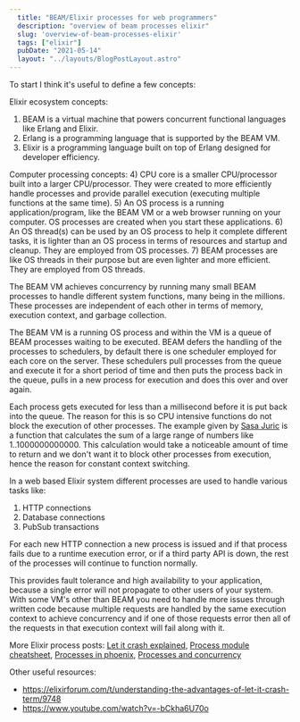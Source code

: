```yaml
---
  title: "BEAM/Elixir processes for web programmers"
  description: "overview of beam processes elixir"
  slug: 'overview-of-beam-processes-elixir'
  tags: ["elixir"]
  pubDate: "2021-05-14"
  layout: "../layouts/BlogPostLayout.astro"
---
```


To start I think it's useful to define a few concepts:

Elixir ecosystem concepts:
1) BEAM is a virtual machine that powers concurrent functional languages like Erlang and Elixir.
2) Erlang is a programming language that is supported by the BEAM VM.
3) Elixir is a programming language built on top of Erlang designed for developer efficiency.

Computer processing concepts:
4) CPU core is a smaller CPU/processor built into a larger CPU/processor. They were created to more efficiently handle processes and provide parallel execution (executing multiple functions at the same time).
5) An OS process is a running application/program, like the BEAM VM or a web browser running on your computer. OS processes are created when you start these applications.
6) An OS thread(s) can be used by an OS process to help it complete different tasks, it is lighter than an OS process in terms of resources and startup and cleanup. They are employed from OS processes.
7) BEAM processes are like OS threads in their purpose but are even lighter and more efficient. They are employed from OS threads.

The BEAM VM achieves concurrency by running many small BEAM processes to handle different system functions, many being in the millions. These processes are independent of each other in terms of memory, execution context, and garbage collection.

The BEAM VM is a running OS process and within the VM is a queue of BEAM processes waiting to be executed. BEAM defers the handling of the processes to schedulers, by default there is one scheduler employed for each core on the server. These schedulers pull processes from the queue and execute it for a short period of time and then puts the process back in the queue, pulls in a new process for execution and does this over and over again.

Each process gets executed for less than a millisecond before it is put back into the queue. The reason for this is so CPU intensive functions do not block the execution of other processes. The example given by [Sasa Juric](https://www.youtube.com/watch?v=-bCkha6U70o) is a function that calculates the sum of a large range of numbers like 1..1000000000000. This calculation would take a noticeable amount of time to return and we don't want it to block other processes from execution, hence the reason for constant context switching.

In a web based Elixir system different processes are used to handle various tasks like:
1) HTTP connections
2) Database connections
3) PubSub transactions

For each new HTTP connection a new process is issued and if that process fails due to a runtime execution error, or if a third party API is down, the rest of the processes will continue to function normally.

This provides fault tolerance and high availability to your application, because a single error will not propagate to other users of your system. With some VM's other than BEAM you need to handle more issues through written code because multiple requests are handled by the same execution context to achieve concurrency and if one of those requests error then all of the requests in that execution context will fail along with it.

More Elixir process posts:
[Let it crash explained](https://tinytechtuts.com/2021-let-it-crash-explained/),
[Process module cheatsheet](https://tinytechtuts.com/2021-elixir-process-module-cheatsheet/),
[Processes in phoenix](https://tinytechtuts.com/2021-introduction-to-elixir-processes-in-phoenix/),
[Processes and concurrency](https://tinytechtuts.com/2021-elixir-processes-concurrency-and-parallelism/)

Other useful resources:
- https://elixirforum.com/t/understanding-the-advantages-of-let-it-crash-term/9748
- https://www.youtube.com/watch?v=-bCkha6U70o
